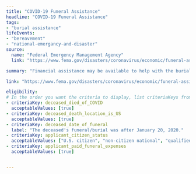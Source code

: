 ```yaml
---
title: "COVID-19 Funeral Assistance"
headline: "COVID-19 Funeral Assistance"
tags: 
- "burial assistance"
lifeEvents: 
- "bereavement"
- "national-emergancy-and-disaster"
source:
  name: "Federal Emergency Management Agency"
  link: "https://www.fema.gov/disasters/coronavirus/economic/funeral-assistance"

summary: "Financial assistance may be available to help with the burial and funeral costs for people who died of COVID-19."

link: "https://www.fema.gov/disasters/coronavirus/economic/funeral-assistance#resources"

eligibility:
# In the order you want the criteria to display, list criteriaKeys from the csv here, each followed by a comma-separated list of which values indicate eligibility for that criteria. Wrap individual values in quotes if they have inner commas.
- criteriaKey: deceased_died_of_COVID
  acceptableValues: [true]
- criteriaKey: deceased_death_location_is_US
  acceptableValues: [true]
- criteriaKey: deceased_date_of_funeral
  label: "The deceased's funeral/burial was after January 20, 2020."
- criteriaKey: applicant_citizen_status
  acceptableValues: ["U.S. citizen", "non-citizen national", "qualified alien"]
- criteriaKey: applicant_paid_funeral_expenses
  acceptableValues: [true]


---
```

